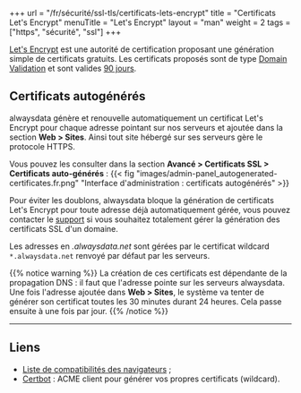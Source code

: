 +++
url = "/fr/sécurité/ssl-tls/certificats-lets-encrypt"
title = "Certificats Let's Encrypt"
menuTitle = "Let's Encrypt"
layout = "man"
weight = 2
tags = ["https", "sécurité", "ssl"]
+++

[Let's Encrypt](https://letsencrypt.org/fr/) est une autorité de certification proposant une génération simple de certificats gratuits. Les certificats proposés sont de type [Domain Validation](https://en.wikipedia.org/wiki/Domain-validated_certificate) et sont valides [90 jours](https://letsencrypt.org/2015/11/09/why-90-days.html).

## Certificats autogénérés
alwaysdata génère et renouvelle automatiquement un certificat Let's Encrypt pour chaque adresse pointant sur nos serveurs et ajoutée dans la section **Web > Sites**. Ainsi tout site hébergé sur ses serveurs gère le protocole HTTPS.

Vous pouvez les consulter dans la section **Avancé > Certificats SSL > Certificats auto-générés** :
{{< fig "images/admin-panel_autogenerated-certificates.fr.png" "Interface d'administration : certificats autogénérés" >}}

Pour éviter les doublons, alwaysdata bloque la génération de certificats Let's Encrypt pour toute adresse déjà automatiquement gérée, vous pouvez contacter le [support](https://admin.alwaysdata.com/support/add) si vous souhaitez totalement gérer la génération des certificats SSL d'un domaine.

Les adresses en *.alwaysdata.net* sont gérées par le certificat wildcard `*.alwaysdata.net` renvoyé par défaut par les serveurs.

{{% notice warning %}}
La création de ces certificats est dépendante de la propagation DNS : il faut que l'adresse pointe sur les serveurs alwaysdata. Une fois l'adresse ajoutée dans **Web > Sites**, le système va tenter de générer son certificat toutes les 30 minutes durant 24 heures. Cela passe ensuite à une fois par jour.
{{% /notice %}}

---
## Liens

- [Liste de compatibilités des navigateurs](https://letsencrypt.org/docs/certificate-compatibility/) ;
- [Certbot](https://certbot.eff.org/) : ACME client pour générer vos propres certificats (wildcard).

